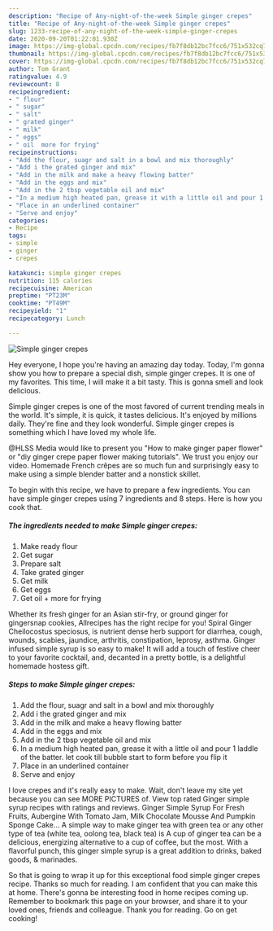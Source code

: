 ```yaml
---
description: "Recipe of Any-night-of-the-week Simple ginger crepes"
title: "Recipe of Any-night-of-the-week Simple ginger crepes"
slug: 1233-recipe-of-any-night-of-the-week-simple-ginger-crepes
date: 2020-09-20T01:22:01.930Z
image: https://img-global.cpcdn.com/recipes/fb7f8db12bc7fcc6/751x532cq70/simple-ginger-crepes-recipe-main-photo.jpg
thumbnail: https://img-global.cpcdn.com/recipes/fb7f8db12bc7fcc6/751x532cq70/simple-ginger-crepes-recipe-main-photo.jpg
cover: https://img-global.cpcdn.com/recipes/fb7f8db12bc7fcc6/751x532cq70/simple-ginger-crepes-recipe-main-photo.jpg
author: Tom Grant
ratingvalue: 4.9
reviewcount: 8
recipeingredient:
- " flour"
- " sugar"
- " salt"
- " grated ginger"
- " milk"
- " eggs"
- " oil  more for frying"
recipeinstructions:
- "Add the flour, suagr and salt in a bowl and mix thoroughly"
- "Add i the grated ginger and mix"
- "Add in the milk and make a heavy flowing batter"
- "Add in the eggs and mix"
- "Add in the 2 tbsp vegetable oil and mix"
- "In a medium high heated pan, grease it with a little oil and pour 1 laddle of the batter. let cook till bubble start to form before you flip it"
- "Place in an underlined container"
- "Serve and enjoy"
categories:
- Recipe
tags:
- simple
- ginger
- crepes

katakunci: simple ginger crepes 
nutrition: 115 calories
recipecuisine: American
preptime: "PT23M"
cooktime: "PT49M"
recipeyield: "1"
recipecategory: Lunch

---
```



![Simple ginger crepes](https://img-global.cpcdn.com/recipes/fb7f8db12bc7fcc6/751x532cq70/simple-ginger-crepes-recipe-main-photo.jpg)

Hey everyone, I hope you're having an amazing day today. Today, I'm gonna show you how to prepare a special dish, simple ginger crepes. It is one of my favorites. This time, I will make it a bit tasty. This is gonna smell and look delicious.

Simple ginger crepes is one of the most favored of current trending meals in the world. It's simple, it is quick, it tastes delicious. It's enjoyed by millions daily. They're fine and they look wonderful. Simple ginger crepes is something which I have loved my whole life.

@HLSS Media would like to present you &#34;How to make ginger paper flower&#34; or &#34;diy ginger crepe paper flower making tutorials&#34;. We trust you enjoy our video. Homemade French crêpes are so much fun and surprisingly easy to make using a simple blender batter and a nonstick skillet.


To begin with this recipe, we have to prepare a few ingredients. You can have simple ginger crepes using 7 ingredients and 8 steps. Here is how you cook that.

<!--inarticleads1-->

##### The ingredients needed to make Simple ginger crepes:

1. Make ready  flour
1. Get  sugar
1. Prepare  salt
1. Take  grated ginger
1. Get  milk
1. Get  eggs
1. Get  oil + more for frying


Whether its fresh ginger for an Asian stir-fry, or ground ginger for gingersnap cookies, Allrecipes has the right recipe for you! Spiral Ginger Cheilocostus speciosus, is nutrient dense herb support for diarrhea, cough, wounds, scabies, jaundice, arthritis, constipation, leprosy, asthma. Ginger infused simple syrup is so easy to make! It will add a touch of festive cheer to your favorite cocktail, and, decanted in a pretty bottle, is a delightful homemade hostess gift. 

<!--inarticleads2-->

##### Steps to make Simple ginger crepes:

1. Add the flour, suagr and salt in a bowl and mix thoroughly
1. Add i the grated ginger and mix
1. Add in the milk and make a heavy flowing batter
1. Add in the eggs and mix
1. Add in the 2 tbsp vegetable oil and mix
1. In a medium high heated pan, grease it with a little oil and pour 1 laddle of the batter. let cook till bubble start to form before you flip it
1. Place in an underlined container
1. Serve and enjoy


I love crepes and it&#39;s really easy to make. Wait, don&#39;t leave my site yet because you can see MORE PICTURES of. View top rated Ginger simple syrup recipes with ratings and reviews. Ginger Simple Syrup For Fresh Fruits, Aubergine With Tomato Jam, Milk Chocolate Mousse And Pumpkin Sponge Cake… A simple way to make ginger tea with green tea or any other type of tea (white tea, oolong tea, black tea) is A cup of ginger tea can be a delicious, energizing alternative to a cup of coffee, but the most. With a flavorful punch, this ginger simple syrup is a great addition to drinks, baked goods, &amp; marinades. 

So that is going to wrap it up for this exceptional food simple ginger crepes recipe. Thanks so much for reading. I am confident that you can make this at home. There's gonna be interesting food in home recipes coming up. Remember to bookmark this page on your browser, and share it to your loved ones, friends and colleague. Thank you for reading. Go on get cooking!
